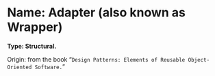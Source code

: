 # Name: Adapter (also known as Wrapper)

**Type: Structural.**

Origin: from the book 
“`Design Patterns: Elements of Reusable Object-Oriented Software.`”
